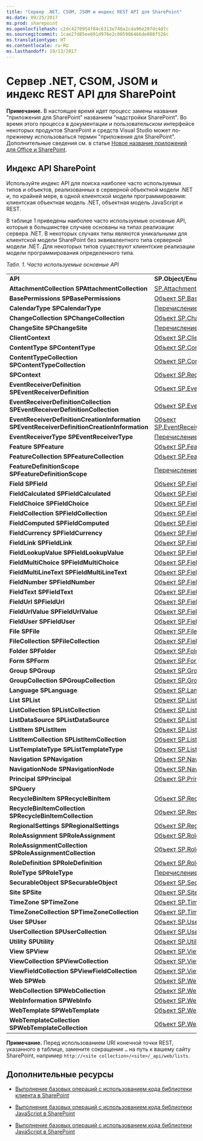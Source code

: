 ```yaml
---
title: "Сервер .NET, CSOM, JSOM и индекс REST API для SharePoint"
ms.date: 09/25/2017
ms.prod: sharepoint
ms.openlocfilehash: c2dc4270954f04c6313e740a2cda96e20fdc4d7c
ms.sourcegitcommit: 1cae27d85ee691d976e2c085986466de088f526c
ms.translationtype: HT
ms.contentlocale: ru-RU
ms.lasthandoff: 10/13/2017
---
```

# <a name="sharepoint-net-server-csom-jsom-and-rest-api-index"></a>Сервер .NET, CSOM, JSOM и индекс REST API для SharePoint

 

 **Примечание.** В настоящее время идет процесс замены названия "приложения для SharePoint" названием "надстройки SharePoint". Во время этого процесса в документации и пользовательском интерфейсе некоторых продуктов SharePoint и средств Visual Studio может по-прежнему использоваться термин "приложения для SharePoint". Дополнительные сведения см. в статье [Новое название приложений для Office и SharePoint](new-name-for-apps-for-sharepoint.md#bk_newname).
 


## <a name="sharepoint-api-index"></a>Индекс API SharePoint

Используйте индекс API для поиска наиболее часто используемых типов и объектов, реализованных в серверной объектной модели .NET и, по крайней мере, в одной клиентской модели программирования: клиентская объектная модель .NET, объектная модель JavaScript и REST.
 

 
В таблице 1 приведены наиболее часто используемые основные API, которые в большинстве случаев основаны на типах реализации сервера .NET. В некоторых случаях типы являются уникальными для клиентской модели SharePoint без эквивалентного типа серверной модели .NET. Для некоторых типов существуют клиентские реализации модели программирования определенного типа.
 

 
 *Табл. 1. Часто используемые основные API* 
 

||||
|:-----|:-----|:-----|
|**API**|**SP.Object/Enumeration (sp.js)**|**Конечная точка REST**|
|**AttachmentCollection** **SPAttachmentCollection**| [SP.AttachmentCollection](http://msdn.microsoft.com/library/28247ba7-eeaf-e1fc-0609-fb4c39b5d53c%28Office.15%29.aspx)| `…/_api/web/lists('<list id>')/items(<item id>)/attachmentfiles`|
|**BasePermissions** **SPBasePermissions**| [Объект SP.BasePermissions](http://msdn.microsoft.com/library/40349d51-1068-08c6-8ba4-b23ee58396c4%28Office.15%29.aspx)|Н/Д|
|**CalendarType** **SPCalendarType**| [Перечисление SP.CalendarType](http://msdn.microsoft.com/library/33242ef7-1300-b534-6e8e-c5df1a3df85b%28Office.15%29.aspx)|Н/Д|
|**ChangeCollection** **SPChangeCollection**| [Объект SP.ChangeCollection](http://msdn.microsoft.com/library/528b8776-f295-77ff-5403-a3556b4f3081%28Office.15%29.aspx)| `…/_api/web/getchanges(changequery)`|
|**ChangeSite** **SPChangeSite**| [Перечисление SP.ChangeSite](http://msdn.microsoft.com/library/fab86803-f106-97d0-6e97-696c91f210cd%28Office.15%29.aspx)|Н/Д|
|**ClientContext**| [Объект SP.ClientContext](http://msdn.microsoft.com/library/662619d3-60b9-92a8-5da7-b481c9b73c79%28Office.15%29.aspx)| `…/_api/contextinfo`|
|**ContentType** **SPContentType**| [Объект SP.ContentType](http://msdn.microsoft.com/library/5418f5ad-8a47-3bf7-a8ac-99b10ba04294%28Office.15%29.aspx)| `…/_api/web/contenttypes('<content type id>')`|
|**ContentTypeCollection** **SPContentTypeCollection**| [Объект SP.ContentTypeCollection](http://msdn.microsoft.com/library/e89cc14d-40ea-5e7a-c3db-efe7e6697445%28Office.15%29.aspx)| `…/_api/web/contenttypes`|
|**SPContext**| [Объект SP.RequestContext](http://msdn.microsoft.com/library/7bf846f5-e049-ca89-14b7-cf9fed8a82f1%28Office.15%29.aspx)|Н/Д|
|**EventReceiverDefinition** **SPEventReceiverDefinition**| [Объект SP.EventReceiverDefinition](http://msdn.microsoft.com/library/7d78e562-fb0e-2e87-aa47-022aa0c5848c%28Office.15%29.aspx)| `…/_api/web/eventreceivers`|
|**EventReceiverDefinitionCollection** **SPEventReceiverDefinitionCollection**| [Объект SP.EventReceiverDefinitionCollection](http://msdn.microsoft.com/library/1a495e76-00ab-4e20-e824-c3612458448d%28Office.15%29.aspx)| `…/_api/web/eventreceivers(eventreceiverid)`|
|**EventReceiverDefinitionCreationInformation** **SPEventReceiverDefinitionCreationInformation**| [Объект SP.EventReceiverDefinitionCreationInformation](http://msdn.microsoft.com/library/38382946-d098-b658-306f-019ee4d0e15e%28Office.15%29.aspx)|Н/Д|
|**EventReceiverType** **SPEventReceiverType**| [Перечисление SP.EventReceiverType](http://msdn.microsoft.com/library/8b4db240-9814-052c-fb67-1e840b610969%28Office.15%29.aspx)|Н/Д|
|**Feature** **SPFeature**| [Объект SP.Feature](http://msdn.microsoft.com/library/e998df87-9250-17d1-737d-a37092f36ec8%28Office.15%29.aspx)| `…/_api/web/features(featureid)`|
|**FeatureCollection** **SPFeatureCollection**| [Объект SP.FeatureCollection](http://msdn.microsoft.com/library/ab02330d-3102-8342-5641-a9a4f6a48772%28Office.15%29.aspx)| `…/_api/web/features`|
|**FeatureDefinitionScope** **SPFeatureDefinitionScope**| [Перечисление SP.FeatureDefinitionScope](http://msdn.microsoft.com/library/574f7613-5707-d0ad-dc72-02d639a299ff%28Office.15%29.aspx)|Н/Д|
|**Field** **SPField**| [Объект SP.Field](http://msdn.microsoft.com/library/d1e50cda-8d5e-47aa-8c78-23b1707dca04%28Office.15%29.aspx)| […/_api/web/fields('<field id>')](http://msdn.microsoft.com/library/fields-rest-api-reference%28Office.15%29.aspx#bk_Field)|
|**FieldCalculated** **SPFieldCalculated**| [Объект SP.FieldCalculated](http://msdn.microsoft.com/library/40a5b764-f1be-482b-7779-88e9bbb3f70a%28Office.15%29.aspx)| […/_api/web/fields('<field id>')](http://msdn.microsoft.com/library/fields-rest-api-reference%28Office.15%29.aspx#bk_FieldCalculated)|
|**FieldChoice** **SPFieldChoice**| [Объект SP.FieldChoice](http://msdn.microsoft.com/library/4521054f-8b98-892a-1e4f-016684e2872f%28Office.15%29.aspx)| […/_api/web/fields('<field id>')](http://msdn.microsoft.com/library/fields-rest-api-reference%28Office.15%29.aspx#bk_FieldMultiChoice)|
|**FieldCollection** **SPFieldCollection**| [Объект SP.FieldCollection](http://msdn.microsoft.com/library/db532e07-a4e8-d2f8-4ac8-c14de4adc761%28Office.15%29.aspx)| […/_api/web/fields](http://msdn.microsoft.com/library/fields-rest-api-reference%28Office.15%29.aspx#bk_FieldCollection)|
|**FieldComputed** **SPFieldComputed**| [Объект SP.FieldComputed](http://msdn.microsoft.com/library/c00fcb21-1aab-6aff-cc9c-a7b1c9cd70f6%28Office.15%29.aspx)| […/_api/web/fields('<field id>')](http://msdn.microsoft.com/library/fields-rest-api-reference%28Office.15%29.aspx#bk_FieldComputed)|
|**FieldCurrency** **SPFieldCurrency**| [Объект SP.FieldCurrency](http://msdn.microsoft.com/library/aef1c982-fb34-3c5c-a6dc-659fd16b32e7%28Office.15%29.aspx)| […/_api/web/fields('<field id>')](http://msdn.microsoft.com/library/fields-rest-api-reference%28Office.15%29.aspx#bk_FieldNumber)|
|**FieldLink** **SPFieldLink**| [Объект SP.FieldLink](http://msdn.microsoft.com/library/5dc71a19-3260-20fa-73ed-3de3cde37825%28Office.15%29.aspx)| `…/_api/web/contenttypes('<content type id>')/fieldlinks('<field link id>')`|
|**FieldLookupValue** **SPFieldLookupValue**| [Объект SP.FieldLookup](http://msdn.microsoft.com/library/275b256e-1192-75f5-b604-ec002448be02%28Office.15%29.aspx)|Н/Д|
|**FieldMultiChoice** **SPFieldMultiChoice**| [Объект SP.FieldMultiChoice](http://msdn.microsoft.com/library/a9546014-715a-ed57-993f-bbe237f92880%28Office.15%29.aspx)| […/_api/web/fields('<field id>')](http://msdn.microsoft.com/library/fields-rest-api-reference%28Office.15%29.aspx#bk_FieldMultiChoice)|
|**FieldMultiLineText** **SPFieldMultiLineText**| [Объект SP.FieldMultiLineText](http://msdn.microsoft.com/library/52d130f2-6858-3aa1-88ce-d5b73eccd150%28Office.15%29.aspx)| […/_api/web/fields('<field id>')](http://msdn.microsoft.com/library/fields-rest-api-reference%28Office.15%29.aspx#bk_FieldMultiLineText)|
|**FieldNumber** **SPFieldNumber**| [Объект SP.FieldNumber](http://msdn.microsoft.com/library/1c3d179f-21a7-66cc-ea16-3341ea50f395%28Office.15%29.aspx)| […/_api/web/fields('<field id>')](http://msdn.microsoft.com/library/fields-rest-api-reference%28Office.15%29.aspx#bk_FieldNumber)|
|**FieldText** **SPFieldText**| [Объект SP.FieldText](http://msdn.microsoft.com/library/ba9a623c-b387-862d-eb1b-eb9d7fd9e04e%28Office.15%29.aspx)| […/_api/web/fields('<field id>')](http://msdn.microsoft.com/library/fields-rest-api-reference%28Office.15%29.aspx#bk_FieldText)|
|**FieldUrl** **SPFieldUrl**| [Объект SP.FieldUrl](http://msdn.microsoft.com/library/4eeff596-fa18-d21e-8cc0-fd8463fb5351%28Office.15%29.aspx)| […/_api/web/fields('<field id>')](http://msdn.microsoft.com/library/fields-rest-api-reference%28Office.15%29.aspx#bk_FieldUrl)|
|**FieldUrlValue** **SPFieldUrlValue**| [Объект SP.FieldUrlValue](http://msdn.microsoft.com/library/3866f4a6-8fda-586a-ecdc-0c7e7d7ad44b%28Office.15%29.aspx)|Н/Д|
|**FieldUser** **SPFieldUser**| [Объект SP.FieldUser](http://msdn.microsoft.com/library/9058425f-b35a-b8a3-d5d1-b2abdbf08576%28Office.15%29.aspx)| […/_api/web/fields('<field id>')](http://msdn.microsoft.com/library/fields-rest-api-reference%28Office.15%29.aspx#bk_FieldLookup)|
|**File** **SPFile**| [Объект SP.File](http://msdn.microsoft.com/library/860609d0-d317-41ca-9164-159e522d07cb%28Office.15%29.aspx)| […/_api/web/getfilebyserverrelativeurl('/<folder name>/<file name>')](http://msdn.microsoft.com/library/files-and-folders-rest-api-reference%28Office.15%29.aspx#bk_File)|
|**FileCollection** **SPFileCollection**| [Объект SP.FieldCollection](http://msdn.microsoft.com/library/db532e07-a4e8-d2f8-4ac8-c14de4adc761%28Office.15%29.aspx)| […/_api/web/getfolderbyserverrelativeurl('/<folder name>')/files](http://msdn.microsoft.com/library/files-and-folders-rest-api-reference%28Office.15%29.aspx#bk_FileCollection)|
|**Folder** **SPFolder**| [Объект SP.Folder](http://msdn.microsoft.com/library/60117e9d-6e9c-8aa9-be9f-a287bc1f547f%28Office.15%29.aspx)| […/_api/web/getfolderbyserverrelativeurl('/<folder name>')](http://msdn.microsoft.com/library/files-and-folders-rest-api-reference%28Office.15%29.aspx#bk_Folder)|
|**Form** **SPForm**| [Объект SP.Form](http://msdn.microsoft.com/library/8d5429c4-c218-a17e-51ee-1d34914d5550%28Office.15%29.aspx)| `…/_api/web/lists(guid'<list id>')/forms('<form id>')`|
|**Group** **SPGroup**| [Объект SP.Group](http://msdn.microsoft.com/library/763a2172-1d66-cf41-4121-d26902e6f42a%28Office.15%29.aspx)| […/_api/web/sitegroups(<group id>)](http://msdn.microsoft.com/library/users-groups-and-roles-rest-api-reference%28Office.15%29.aspx#bk_Group)|
|**GroupCollection** **SPGroupCollection**| [Объект SP.GroupCollection](http://msdn.microsoft.com/library/c20fa978-7e6c-e9f6-b169-852872b982e6%28Office.15%29.aspx)| […/_api/web/sitegroups](http://msdn.microsoft.com/library/users-groups-and-roles-rest-api-reference%28Office.15%29.aspx#bk_GroupCollection)|
|**Language** **SPLanguage**| [Объект SP.Language](http://msdn.microsoft.com/library/072936e7-a23f-f4ea-9c6d-c484b3ba1d25%28Office.15%29.aspx)|Н/Д|
|**List** **SPList**| [Объект SP.List](http://msdn.microsoft.com/library/6d4b1a5d-0600-87d3-757d-360679d937dc%28Office.15%29.aspx)| […/_api/web/lists(guid'<list id>')](http://msdn.microsoft.com/library/lists-and-list-items-rest-api-reference%28Office.15%29.aspx#bk_List)|
|**ListCollection** **SPListCollection**| [Объект SP.ListCollection](http://msdn.microsoft.com/library/abc4fe81-3b0f-dffb-dba5-638c3f58268a%28Office.15%29.aspx)| […/_api/web/lists](http://msdn.microsoft.com/library/lists-and-list-items-rest-api-reference%28Office.15%29.aspx#bk_ListCollection)|
|**ListDataSource** **SPListDataSource**| [Объект SP.ListDataSource](http://msdn.microsoft.com/library/099059ae-2261-e3f5-d8f2-7dbcbadeff21%28Office.15%29.aspx)|Н/Д|
|**ListItem** **SPListItem**| [Объект SP.ListItem](http://msdn.microsoft.com/library/3ea127c9-6cba-fe11-2193-ff2dc5c02fbf%28Office.15%29.aspx)| […/_api/web/lists(guid'<list id>')/items(<item id>)](http://msdn.microsoft.com/library/lists-and-list-items-rest-api-reference%28Office.15%29.aspx#bk_ListItem)|
|**ListItemCollection** **SPListItemCollection**| [Объект SP.ListItemCollection](http://msdn.microsoft.com/library/05107bcd-32d5-b2a5-05d2-12152441c1fc%28Office.15%29.aspx)| […/_api/web/lists(guid'<list id>')/items](http://msdn.microsoft.com/library/lists-and-list-items-rest-api-reference%28Office.15%29.aspx#bk_ListItemCollection)|
|**ListTemplateType** **SPListTemplateType**| [Объект SP.ListTemplateType](http://msdn.microsoft.com/library/1ccbd999-9415-8449-6b38-aadb9549f384%28Office.15%29.aspx)|Н/Д|
|**Navigation** **SPNavigation**| [Объект SP.Navigation](http://msdn.microsoft.com/library/22777706-0bf1-ae70-0d99-529e643a2f31%28Office.15%29.aspx)| `…/_api/web/navigation`|
|**NavigationNode** **SPNavigationNode**| [Объект SP.NavigationNode](http://msdn.microsoft.com/library/ec8a4fe0-6996-dba3-f565-4333c5046311%28Office.15%29.aspx)|Н/Д|
|**Principal** **SPPrincipal**| [Объект SP.Principal](http://msdn.microsoft.com/library/2d89b994-f692-7b2c-0cd0-be586586d70a%28Office.15%29.aspx)|Н/Д|
|**SPQuery**||Н/Д|
|**RecycleBinItem** **SPRecycleBinItem**| [Объект SP.RecycleBinItem](http://msdn.microsoft.com/library/4109c8f7-2dbe-95db-a0b2-064da24f4ed9%28Office.15%29.aspx)| `…/_api/web/RecycleBin(recyclebinitemid)`|
|**RecycleBinItemCollection** **SPRecycleBinItemCollection**| [Объект SP.RecycleBinItemCollection](http://msdn.microsoft.com/library/e182d87a-b0be-dc3e-ba9e-69f9148e9366%28Office.15%29.aspx)| `…/_api/web/RecycleBin`|
|**RegionalSettings** **SPRegionalSettings**| [Объект SP.RegionalSettings](http://msdn.microsoft.com/library/fcf7b8c8-c595-8646-6d60-7ae27084848d%28Office.15%29.aspx)| `…/_api/web/RegionalSettings`|
|**RoleAssignment** **SPRoleAssignment**| [Объект SP.RoleAssignment](http://msdn.microsoft.com/library/5dd76bb3-c0a0-a3b8-8263-723fe3d542f8%28Office.15%29.aspx)| […/_api/web/roleassignments(<principal id>)](http://msdn.microsoft.com/library/users-groups-and-roles-rest-api-reference%28Office.15%29.aspx#bk_RoleAssignment)|
|**RoleAssignmentCollection** **SPRoleAssignmentCollection**| [Объект SP.RoleAssignmentCollection](http://msdn.microsoft.com/library/ec84c668-9eca-45e8-40ae-8d9ac283d3b1%28Office.15%29.aspx)| […/_api/web/roleassignments](http://msdn.microsoft.com/library/users-groups-and-roles-rest-api-reference%28Office.15%29.aspx#bk_RoleAssignmentCollection)|
|**RoleDefinition** **SPRoleDefinition**| [Объект SP.RoleDefinition](http://msdn.microsoft.com/library/a7871c97-07d9-b63f-bdb8-6812adb82be8%28Office.15%29.aspx)| […/_api/web/roledefinitions(<role definition id>)](http://msdn.microsoft.com/library/users-groups-and-roles-rest-api-reference%28Office.15%29.aspx#bk_RoleDefinition)|
|**RoleType** **SPRoleType**| [Перечисление SP.RoleType](http://msdn.microsoft.com/library/c2c0149f-6b90-9cd5-73d8-5ee3ab9c2ca9%28Office.15%29.aspx)|Н/Д|
|**SecurableObject** **SPSecurableObject**| [Объект SP.SecurableObject](http://msdn.microsoft.com/library/6b9c310e-2a80-9bff-540b-28d54b37c841%28Office.15%29.aspx)|Н/Д|
|**Site** **SPSite**| [Объект SP.Site](http://msdn.microsoft.com/library/d3169eb6-882f-180a-2159-34301f66746a%28Office.15%29.aspx)| `…/_api/site`|
|**TimeZone** **SPTimeZone**| [Объект SP.TimeZone](http://msdn.microsoft.com/library/5bef51e2-c86c-1821-0462-0749e77f9be3%28Office.15%29.aspx)| `…/_api/web/RegionalSettings/TimeZones(timzoneid)`|
|**TimeZoneCollection** **SPTimeZoneCollection**| [Объект SP.TimeZoneCollection](http://msdn.microsoft.com/library/95b45caa-c88f-2f53-c99e-738859d7bb93%28Office.15%29.aspx)| `…/_api/web/RegionalSettings/TimeZones`|
|**User** **SPUser**| [Объект SP.User](http://msdn.microsoft.com/library/d36be210-3c1d-c589-e703-1ad66156dc18%28Office.15%29.aspx)| […/_api/web/siteusers(@v)?@v='<login name>'](http://msdn.microsoft.com/library/users-groups-and-roles-rest-api-reference%28Office.15%29.aspx#bk_User)|
|**UserCollection** **SPUserCollection**| [Объект SP.UserCollection](http://msdn.microsoft.com/library/1bb7bd28-4f19-a8a7-762f-3887c2b8ef7d%28Office.15%29.aspx)| […/_api/web/sitegroups(<group id>)/users](http://msdn.microsoft.com/library/users-groups-and-roles-rest-api-reference%28Office.15%29.aspx#bk_UserCollection)|
|**Utility** **SPUtility**| [Объект SP.Utilities.Utility (sp.js)](http://msdn.microsoft.com/library/57148667-64ff-7fed-8665-03226e70a96b%28Office.15%29.aspx)|Н/Д|
|**View** **SPView**| [Объект SP.View (sp.js)](http://msdn.microsoft.com/library/7b97ecb8-47cc-5c76-231f-81fa4ccae30a%28Office.15%29.aspx)| […/_api/web/lists(guid'<list id>')/views('<view id>')](http://msdn.microsoft.com/library/lists-and-list-items-rest-api-reference%28Office.15%29.aspx#bk_View)|
|**ViewCollection** **SPViewCollection**| [Объект SP.ViewCollection](http://msdn.microsoft.com/library/3b0214c7-17b3-152c-78fa-a7a01e8b679a%28Office.15%29.aspx)| […/_api/web/lists(guid'<list id>')/views](http://msdn.microsoft.com/library/lists-and-list-items-rest-api-reference%28Office.15%29.aspx#bk_ViewCollection)|
|**ViewFieldCollection** **SPViewFieldCollection**| [Объект SP.ViewFieldCollection](http://msdn.microsoft.com/library/05cab807-0609-5881-4119-bea2623eb01d%28Office.15%29.aspx)| […/_api/web/lists(guid'<list id>')/views('<view id>')/fields](http://msdn.microsoft.com/library/lists-and-list-items-rest-api-reference%28Office.15%29.aspx#bk_ViewFieldCollection)|
|**Web** **SPWeb**| [Объект SP.Web](http://msdn.microsoft.com/library/3685fd38-a11d-f07c-c042-13efc6473ba5%28Office.15%29.aspx)| […/_api/web](http://msdn.microsoft.com/library/webs-rest-api-reference%28Office.15%29.aspx#bk_Web)|
|**WebCollection** **SPWebCollection**| [Объект SP.WebCollection](http://msdn.microsoft.com/library/fa790853-9ced-0e79-4ce4-9228c336d770%28Office.15%29.aspx)| […/_api/web/webs](http://msdn.microsoft.com/library/webs-rest-api-reference%28Office.15%29.aspx#bk_WebCollection)|
|**WebInformation** **SPWebInfo**| [Объект SP.WebInformation](http://msdn.microsoft.com/library/006ca57d-50c2-9605-c4ef-fee212aacd54%28Office.15%29.aspx)| `…/_api/web/webinfos('<web information id>')`|
|**WebTemplate** **SPWebTemplate**| [Объект SP.WebTemplate](http://msdn.microsoft.com/library/cd670582-20a3-30b7-20f5-758be6d838da%28Office.15%29.aspx)| `…/_api/web/GetAvailableWebTemplates(languageid,includecrosslanguage)/getbyname(templatename)`|
|**WebTemplateCollection** **SPWebTemplateCollection**| [Объект SP.WebTemplateCollection](http://msdn.microsoft.com/library/c6e8b2c8-4f0f-bfda-2626-49c59ef92844%28Office.15%29.aspx)| `…/_api/web/GetAvailableWebTemplates(languageid,includecrosslanguage)`|

 **Примечание.** Перед использованием URI конечной точки REST, указанного в таблице, замените сокращение `…` на путь к вашему сайту SharePoint, например `http://<site collection>/<site>/_api/web/lists`.
 


## <a name="additional-resources"></a>Дополнительные ресурсы
<a name="bk_addresources"> </a>


-  [Выполнение базовых операций с использованием кода библиотеки клиента в SharePoint](complete-basic-operations-using-sharepoint-client-library-code.md)
    
 
-  [Выполнение базовых операций с использованием кода библиотеки JavaScript в SharePoint](complete-basic-operations-using-javascript-library-code-in-sharepoint.md)
    
 
-  [Выполнение базовых операций с использованием кода библиотеки JavaScript в SharePoint](complete-basic-operations-using-javascript-library-code-in-sharepoint.md)
    
 

